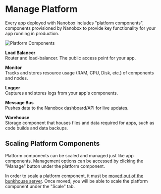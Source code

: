 # Manage Platform

Every app deployed with Nanobox includes "platform components", components provisioned by Nanobox to provide key functionality for your app running in production.

![Platform Components](/assets/shared/platform-components.png)

**Load Balancer**  
Router and load-balancer. The public access point for your app.

**Monitor**  
Tracks and stores resource usage (RAM, CPU, Disk, etc.) of components and nodes.

**Logger**  
Captures and stores logs from your app's components.

**Message Bus**  
Pushes data to the Nanobox dashboard/API for live updates.

**Warehouse**  
Storage component that houses files and data required for apps, such as code builds and data backups.

## Scaling Platform Components
Platform components can be scaled and managed just like app components. Management options can be accessed by clicking the "Manage" button under the platform component.

In order to scale a platform component, it must be [moved out of the bunkhouse server](https://docs.nanobox.io/scaling/moving-components/). Once moved, you will be able to scale the platform component under the "Scale" tab.
